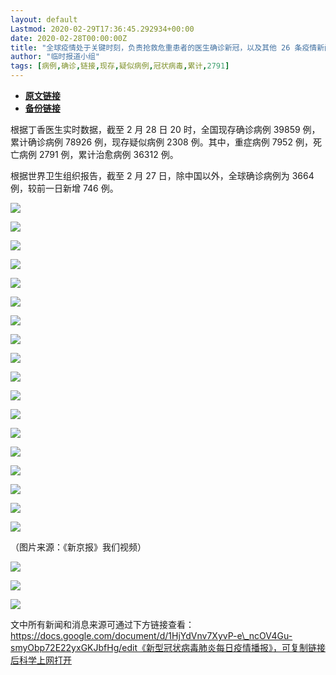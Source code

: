 ```yaml
---
layout: default
Lastmod: 2020-02-29T17:36:45.292934+00:00
date: 2020-02-28T00:00:00Z
title: "全球疫情处于关键时刻，负责抢救危重患者的医生确诊新冠，以及其他 26 条疫情新闻"
author: "临时报道小组"
tags: [病例,确诊,链接,现存,疑似病例,冠状病毒,累计,2791]
---
```


* [**原文链接**](https://mp.weixin.qq.com/s/GAlhmA64GRS3mwhKRX_j9Q)
* [**备份链接**](http://archive.ph/32z1o)


根据丁香医生实时数据，截至 2 月 28 日 20 时，全国现存确诊病例 39859 例，累计确诊病例 78926 例，现存疑似病例 2308 例。其中，重症病例 7952 例，死亡病例 2791 例，累计治愈病例 36312 例。

根据世界卫生组织报告，截至 2 月 27 日，除中国以外，全球确诊病例为 3664 例，较前一日新增 746 例。

![](/images/post/8c0bb7b85927084d706d2aa5a50771cf.jpg)

![](/images/post/04b98b7d41584efa1c94d37950c40810.jpg)

![](/images/post/3ccb2bc7f42f414ef8afc47800c9b156.jpg)

![](/images/post/e786909529ef27db6c44218bcdfab925.jpg)

![](/images/post/2b9c47c415d80327183d5084b559d81f.jpg)

![](/images/post/6459d567622c70fcc7fc63a515e032e1.jpg)

![](/images/post/2b610a7787228cc21ddbf76a3aab5bea.jpg)

![](/images/post/e2ed6364272b457f4e72917a0a5375d2.jpg)

![](/images/post/abb4bc3c99190ecdb1921ad46940e6ae.jpg)

![](/images/post/bc13575c63862d0724d0e338e63f6298.jpg)

![](/images/post/f230767db193c553de9ecf1909f09feb.jpg)

![](/images/post/7672168155b7ada2fd42090b179b2e57.jpg)

![](/images/post/1b3e7df9c2e0e7eb0e2b05a1f152f760.jpg)

![](/images/post/f9f91a04fa5bd498dd58aa1e689bec03.jpg)

![](/images/post/dc1f19a063d63f23c2beffd887010811.jpg)

![](/images/post/62816d184d54e9260e441b97c822d120.jpg)

![](/images/post/32bf3d5bd7e52fcb6cdb934981bdc75a.jpg)

![](/images/post/63b5a8241dc8bf1059872889cdbed1e6.jpg)

（图片来源：《新京报》我们视频）

![](/images/post/7317f225583dd8ceff332412b3d09a8b.jpg)

![](/images/post/fcbfe7e6b554d7bdc3ac4aac44c170f1.jpg)

![](/images/post/2da05dfd2325ba9897d83a5d64fed05d.jpg)

文中所有新闻和消息来源可通过下方链接查看：https://docs.google.com/document/d/1HjYdVnv7XyvP-e\_ncOV4Gu-smyObp72E22yxGKJbfHg/edit《新型冠状病毒肺炎每日疫情播报》，可复制链接后科学上网打开

